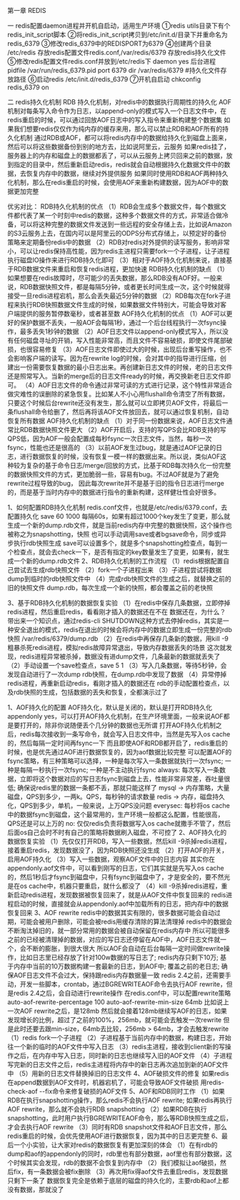 第一章 REDIS

一 redis配置daemon进程并开机自启动，适用生产环境
①redis utils目录下有个redis_init_script脚本
②将redis_init_script拷贝到/etc/init.d/目录下并重命名为redis_6379
③修改redis_6379中的REDISPORT为6379
④创建两个目录 /etc/redis 存放redis配置文件redis.conf,/var/redis/6379 存放redis持久化文件
⑤修改redis配置文件redis.conf并放到/etc/redis下
 daemon yes 后台进程
 pidfile /var/run/redis_6379.pid
 port 6379
 dir /var/redis/6379 #持久化文件存放路径
 ⑥启动redis /etc/init.d/redis_6379
 ⑦开机自启动 chkconfig redis_6379 on
 
二 redis持久化机制
RDB  持久化机制，对redis中的数据执行周期性的持久化
AOF  机制对每条写入命令作为日志，以append-only的模式写入一个日志文件中，在redis重启的时候，可以通过回放AOF日志中的写入指令来重新构建整个数据集
如果我们想要redis仅仅作为纯内存的缓存来用，那么可以禁止RDB和AOF所有的持久化机制
通过RDB或AOF，都可以将redis内存中的数据给持久化到磁盘上面来，然后可以将这些数据备份到别的地方去，比如说阿里云，云服务
如果redis挂了，服务器上的内存和磁盘上的数据都丢了，可以从云服务上拷贝回来之前的数据，放到指定的目录中，然后重新启动redis，redis就会自动根据持久化数据文件中的数据，去恢复内存中的数据，继续对外提供服务
如果同时使用RDB和AOF两种持久化机制，那么在redis重启的时候，会使用AOF来重新构建数据，因为AOF中的数据更加完整

优劣对比：
RDB持久化机制的优点
（1）RDB会生成多个数据文件，每个数据文件都代表了某一个时刻中redis的数据，这种多个数据文件的方式，非常适合做冷备，可以将这种完整的数据文件发送到一些远程的安全存储上去，比如说Amazon的S3云服务上去，在国内可以是阿里云的ODPS分布式存储上，以预定好的备份策略来定期备份redis中的数据
（2）RDB对redis对外提供的读写服务，影响非常小，可以让redis保持高性能，因为redis主进程只需要fork一个子进程，让子进程执行磁盘IO操作来进行RDB持久化即可
（3）相对于AOF持久化机制来说，直接基于RDB数据文件来重启和恢复redis进程，更加快速
RDB持久化机制的缺点
（1）如果想要在redis故障时，尽可能少的丢失数据，那么RDB没有AOF好。一般来说，RDB数据快照文件，都是每隔5分钟，或者更长时间生成一次，这个时候就得接受一旦redis进程宕机，那么会丢失最近5分钟的数据
（2）RDB每次在fork子进程来执行RDB快照数据文件生成的时候，如果数据文件特别大，可能会导致对客户端提供的服务暂停数毫秒，或者甚至数
AOF持久化机制的优点
（1）AOF可以更好的保护数据不丢失，一般AOF会每隔1秒，通过一个后台线程执行一次fsync操作，最多丢失1秒钟的数据
（2）AOF日志文件以append-only模式写入，所以没有任何磁盘寻址的开销，写入性能非常高，而且文件不容易破损，即使文件尾部破损，也很容易修复
（3）AOF日志文件即使过大的时候，出现后台重写操作，也不会影响客户端的读写。因为在rewrite log的时候，会对其中的指导进行压缩，创建出一份需要恢复数据的最小日志出来。再创建新日志文件的时候，老的日志文件还是照常写入。当新的merge后的日志文件ready的时候，再交换新老日志文件即可。
（4）AOF日志文件的命令通过非常可读的方式进行记录，这个特性非常适合做灾难性的误删除的紧急恢复。比如某人不小心用flushall命令清空了所有数据，只要这个时候后台rewrite还没有发生，那么就可以立即拷贝AOF文件，将最后一条flushall命令给删了，然后再将该AOF文件放回去，就可以通过恢复机制，自动恢复所有数据
AOF持久化机制的缺点
（1）对于同一份数据来说，AOF日志文件通常比RDB数据快照文件更大
（2）AOF开启后，支持的写QPS会比RDB支持的写QPS低，因为AOF一般会配置成每秒fsync一次日志文件，当然，每秒一次fsync，性能也还是很高的
（3）以前AOF发生过bug，就是通过AOF记录的日志，进行数据恢复的时候，没有恢复一模一样的数据出来。所以说，类似AOF这种较为复杂的基于命令日志/merge/回放的方式，比基于RDB每次持久化一份完整的数据快照文件的方式，更加脆弱一些，容易有bug。不过AOF就是为了避免rewrite过程导致的bug，
    因此每次rewrite并不是基于旧的指令日志进行merge的，而是基于当时内存中的数据进行指令的重新构建，这样健壮性会好很多。

1、如何配置RDB持久化机制
redis.conf文件，也就是/etc/redis/6379.conf，去配置持久化
save 60 1000
每隔60s，如果有超过1000个key发生了变更，那么就生成一个新的dump.rdb文件，就是当前redis内存中完整的数据快照，这个操作也被称之为snapshotting，快照
也可以手动调用save或者bgsave命令，同步或异步执行rdb快照生成
save可以设置多个，就是多个snapshotting检查点，每到一个检查点，就会去check一下，是否有指定的key数量发生了变更，如果有，就生成一个新的dump.rdb文件
2、RDB持久化机制的工作流程
（1）redis根据配置自己尝试去生成rdb快照文件
（2）fork一个子进程出来
（3）子进程尝试将数据dump到临时的rdb快照文件中
（4）完成rdb快照文件的生成之后，就替换之前的旧的快照文件
dump.rdb，每次生成一个新的快照，都会覆盖之前的老快照

3、基于RDB持久化机制的数据恢复实验
（1）在redis中保存几条数据，立即停掉redis进程，然后重启redis，看看刚才插入的数据还在不在
数据还在，为什么？
带出来一个知识点，通过redis-cli SHUTDOWN这种方式去停掉redis，其实是一种安全退出的模式，redis在退出的时候会将内存中的数据立即生成一份完整的rdb快照
/var/redis/6379/dump.rdb
（2）在redis中再保存几条新的数据，用kill -9粗暴杀死redis进程，模拟redis故障异常退出，导致内存数据丢失的场景
这次就发现，redis进程异常被杀掉，数据没有进dump文件，几条最新的数据就丢失了
（2）手动设置一个save检查点，save 5 1
（3）写入几条数据，等待5秒钟，会发现自动进行了一次dump rdb快照，在dump.rdb中发现了数据
（4）异常停掉redis进程，再重新启动redis，看刚才插入的数据还在
rdb的手动配置检查点，以及rdb快照的生成，包括数据的丢失和恢复，全都演示过了

1、AOF持久化的配置
AOF持久化，默认是关闭的，默认是打开RDB持久化
appendonly yes，可以打开AOF持久化机制，在生产环境里面，一般来说AOF都是要打开的，除非你说随便丢个几分钟的数据也无所谓
打开AOF持久化机制之后，redis每次接收到一条写命令，就会写入日志文件中，当然是先写入os cache的，然后每隔一定时间再fsync一下
而且即使AOF和RDB都开启了，redis重启的时候，也是优先通过AOF进行数据恢复的，因为aof数据比较完整
可以配置AOF的fsync策略，有三种策略可以选择，一种是每次写入一条数据就执行一次fsync; 一种是每隔一秒执行一次fsync; 一种是不主动执行fsync
always: 每次写入一条数据，立即将这个数据对应的写日志fsync到磁盘上去，性能非常非常差，吞吐量很低; 确保说redis里的数据一条都不丢，那就只能这样了
mysql -> 内存策略，大量磁盘，QPS到多少，一两k。QPS，每秒钟的请求数量
redis -> 内存，磁盘持久化，QPS到多少，单机，一般来说，上万QPS没问题
everysec: 每秒将os cache中的数据fsync到磁盘，这个最常用的，生产环境一般都这么配置，性能很高，QPS还是可以上万的
no: 仅仅redis负责将数据写入os cache就撒手不管了，然后后面os自己会时不时有自己的策略将数据刷入磁盘，不可控了
2、AOF持久化的数据恢复实验
（1）先仅仅打开RDB，写入一些数据，然后kill -9杀掉redis进程，接着重启redis，发现数据没了，因为RDB快照还没生成
（2）打开AOF的开关，启用AOF持久化
（3）写入一些数据，观察AOF文件中的日志内容
其实你在appendonly.aof文件中，可以看到刚写的日志，它们其实就是先写入os cache的，然后1秒后才fsync到磁盘中，只有fsync到磁盘中了，才是安全的，要不然光是在os cache中，机器只要重启，就什么都没了
（4）kill -9杀掉redis进程，重新启动redis进程，发现数据被恢复回来了，就是从AOF文件中恢复回来的
redis进程启动的时候，直接就会从appendonly.aof中加载所有的日志，把内存中的数据恢复回来
3、AOF rewrite
redis中的数据其实有限的，很多数据可能会自动过期，可能会被用户删除，可能会被redis用缓存清除的算法清理掉
redis中的数据会不断淘汰掉旧的，就一部分常用的数据会被自动保留在redis内存中
所以可能很多之前的已经被清理掉的数据，对应的写日志还停留在AOF中，AOF日志文件就一个，会不断的膨胀，到很大很大
所以AOF会自动在后台每隔一定时间做rewrite操作，比如日志里已经存放了针对100w数据的写日志了; redis内存只剩下10万; 基于内存中当前的10万数据构建一套最新的日志，到AOF中; 覆盖之前的老日志; 
确保AOF日志文件不会过大，保持跟redis内存数据量一致
redis 2.4之前，还需要手动，开发一些脚本，crontab，通过BGREWRITEAOF命令去执行AOF rewrite，但是redis 2.4之后，会自动进行rewrite操作
在redis.conf中，可以配置rewrite策略
auto-aof-rewrite-percentage 100
auto-aof-rewrite-min-size 64mb
比如说上一次AOF rewrite之后，是128mb
然后就会接着128mb继续写AOF的日志，如果发现增长的比例，超过了之前的100%，256mb，就可能会去触发一次rewrite
但是此时还要去跟min-size，64mb去比较，256mb > 64mb，才会去触发rewrite
（1）redis fork一个子进程
（2）子进程基于当前内存中的数据，构建日志，开始往一个新的临时的AOF文件中写入日志
（3）redis主进程，接收到client新的写操作之后，在内存中写入日志，同时新的日志也继续写入旧的AOF文件
（4）子进程写完新的日志文件之后，redis主进程将内存中的新日志再次追加到新的AOF文件中
（5）用新的日志文件替换掉旧的日志文件
4、AOF破损文件的修复
如果redis在append数据到AOF文件时，机器宕机了，可能会导致AOF文件破损
用redis-check-aof --fix命令来修复破损的AOF文件
5、AOF和RDB同时工作
（1）如果RDB在执行snapshotting操作，那么redis不会执行AOF rewrite; 如果redis再执行AOF rewrite，那么就不会执行RDB snapshotting
（2）如果RDB在执行snapshotting，此时用户执行BGREWRITEAOF命令，那么等RDB快照生成之后，才会去执行AOF rewrite
（3）同时有RDB snapshot文件和AOF日志文件，那么redis重启的时候，会优先使用AOF进行数据恢复，因为其中的日志更完整
6、最后一个小实验，让大家对redis的数据恢复有更加深刻的体会
（1）在有rdb的dump和aof的appendonly的同时，rdb里也有部分数据，aof里也有部分数据，这个时候其实会发现，rdb的数据不会恢复到内存中
（2）我们模拟让aof破损，然后fix，有一条数据会被fix删除
（3）再次用fix得aof文件去重启redis，发现数据只剩下一条了
数据恢复完全是依赖于底层的磁盘的持久化的，主要rdb和aof上都没有数据，那就没了